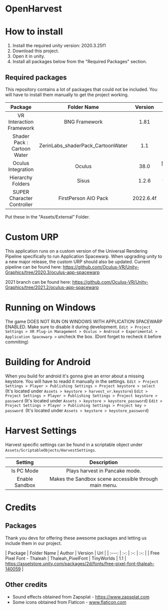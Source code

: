 # OpenHarvest

# How to install
1. Install the required unity version: 2020.3.25f1
2. Download this project.
3. Open it in unity.
4. Install all packages below from the "Required Packages" section.

## Required packages

This repository contains a lot of packages that could not be included. You will have to install them manually to get the project working.

| Package | Folder Name | Version  | Url  |
| :---:   | :---: | :---: | :---: |
| VR Interaction Framework | BNG Framework | 1.81 | https://assetstore.unity.com/packages/templates/systems/vr-interaction-framework-161066 |
| Shader Pack : Cartoon Water | ZerinLabs_shaderPack_CartoonWater | 1.1 | https://assetstore.unity.com/packages/vfx/shaders/shader-pack-cartoon-water-178978 |
| Oculus Integration | Oculus | 38.0 | https://assetstore.unity.com/packages/tools/integration/oculus-integration-82022 |
| Hierarchy Folders | Sisus| 1.2.6 | https://assetstore.unity.com/packages/tools/utilities/hierarchy-folders-157716 |
| SUPER Character Controller | FirstPerson AIO Pack | 2022.6.4f | https://assetstore.unity.com/packages/tools/game-toolkits/super-character-controller-135316 |

Put these in the "Assets/External” Folder.

# Custom URP

This application runs on a custom version of the Universal Rendering Pipeline specifically to run Application Spacewarp. When upgrading unity to a new major release, the custom URP should also be updated.
Current pipeline can be found here:
https://github.com/Oculus-VR/Unity-Graphics/tree/2020.3/oculus-app-spacewarp

2021 branch can be found here:
https://github.com/Oculus-VR/Unity-Graphics/tree/2021.2/oculus-app-spacewarp

# Running on Windows
The game DOES NOT RUN ON WINDOWS WITH APPLICATION SPACEWARP ENABLED. Make sure to disable it during development.
`Edit > Project Settings > XR Plug-in Management > Oculus > Android > Experimental > Application Spacewarp >` uncheck the box. (Dont forget to recheck it before commiting)

# Building for Android
When you build for android it's gonna give an error about a missing keystore. You will have to readd it manually in the settings.
`Edit > Project Settings > Player > Publishing Settings > Project keystore > select` (It's located under `Assets > keystore > harvest_vr.keystore`)
`Edit > Project Settings > Player > Publishing Settings > Project keystore > password` (It's located under `Assets > keystore > keystore_password`)
`Edit > Project Settings > Player > Publishing Settings > Project key > password `(It's located under `Assets > keystore > keystore_password`)

# Harvest Settings

Harvest specific settings can be found in a scriptable object under `Assets/ScriptableObjects/HarvestSettings`.

| Setting | Description |
| :---: | :---: |
| Is PC Mode | Plays harvest in Pancake mode. |
| Enable Sandbox | Makes the Sandbox scene accessible through main menu. |

# Credits

## Packages

Thank you devs for offering these awesome packages and letting us include them in our project.

| Package | Folder Name | Author | Version  | Url  |
| :---:   | :-: | :-: | :-: |
| Free Pixel Font - Thaleah | Thaleah_PixelFont | TinyWorlds | 1.1 | https://assetstore.unity.com/packages/2d/fonts/free-pixel-font-thaleah-140059 |

## Other credits

* Sound effects obtained from Zapsplat - https://www.zapsplat.com
* Some icons obtained from Flaticon - www.flaticon.com
